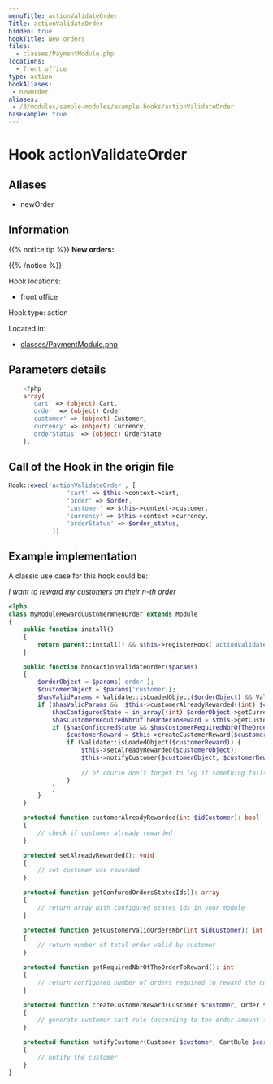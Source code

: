 ```yaml
---
menuTitle: actionValidateOrder
Title: actionValidateOrder
hidden: true
hookTitle: New orders
files:
  - classes/PaymentModule.php
locations:
  - front office
type: action
hookAliases:
 - newOrder
aliases:
 - /8/modules/sample-modules/example-hooks/actionValidateOrder
hasExample: true
---
```


# Hook actionValidateOrder

## Aliases
 
 - newOrder



## Information

{{% notice tip %}}
**New orders:** 


{{% /notice %}}

Hook locations: 
  - front office

Hook type: action

Located in: 
  - [classes/PaymentModule.php](https://github.com/PrestaShop/PrestaShop/blob/8.0.x/classes/PaymentModule.php)

## Parameters details

```php
    <?php
    array(
      'cart' => (object) Cart,
      'order' => (object) Order,
      'customer' => (object) Customer,
      'currency' => (object) Currency,
      'orderStatus' => (object) OrderState
    );
```

## Call of the Hook in the origin file

```php
Hook::exec('actionValidateOrder', [
                'cart' => $this->context->cart,
                'order' => $order,
                'customer' => $this->context->customer,
                'currency' => $this->context->currency,
                'orderStatus' => $order_status,
            ])
```

## Example implementation

A classic use case for this hook could be: 

_I want to reward my customers on their n-th order_

```php
<?php
class MyModuleRewardCustomerWhenOrder extends Module 
{
    public function install()
    {
        return parent::install() && $this->registerHook('actionValidateOrder');
    }

    public function hookActionValidateOrder($params)
    {
        $orderObject = $params['order'];
        $customerObject = $params['customer'];
        $hasValidParams = Validate::isLoadedObject($orderObject) && Validate::isLoadedObject($orderObject);
        if ($hasValidParams && !$this->customerAlreadyRewarded((int) $customerObject->id)) {
            $hasConfiguredState = in_array((int) $orderObject->getCurrentState(), $this->getConfuredOrdersStatesIds());
            $hasCustomerRequiredNbrOfTheOrderToReward = $this->getCustomerValidOrdersNbr((int) $customerObject->id) == $this->getRequiredNbrOfTheOrderToReward();
            if ($hasConfiguredState && $hasCustomerRequiredNbrOfTheOrderToReward) {
                $customerReward = $this->createCustomerReward($customerObject, $orderObject);
                if (Validate::isLoadedObject($customerReward)) {
                    $this->setAlreadyRewarded($customerObject);
                    $this->notifyCustomer($customerObject, $customerReward);
            
                    // of course don't forget to log if something fails here :)
                }
            }
        }
    }

    protected function customerAlreadyRewarded(int $idCustomer): bool
    {
        // check if customer already rewarded
    }

    protected setAlreadyRewarded(): void
    {
        // set customer was rewarded
    }

    protected function getConfuredOrdersStatesIds(): array
    {
        // return array with configured states ids in your module
    }

    protected function getCustomerValidOrdersNbr(int $idCustomer): int
    {
        // return number of total order valid by customer
    }

    protected function getRequiredNbrOfTheOrderToReward(): int
    {
        // return configured number of orders required to reward the customer
    }

    protected function createCustomerReward(Customer $customer, Order $order): ?CartRule
    {
        // generate customer cart rule (according to the order amount for example)
    }

    protected function notifyCustomer(Customer $customer, CartRule $cartRule): bool
    {
        // notify the customer 
    }
}
```